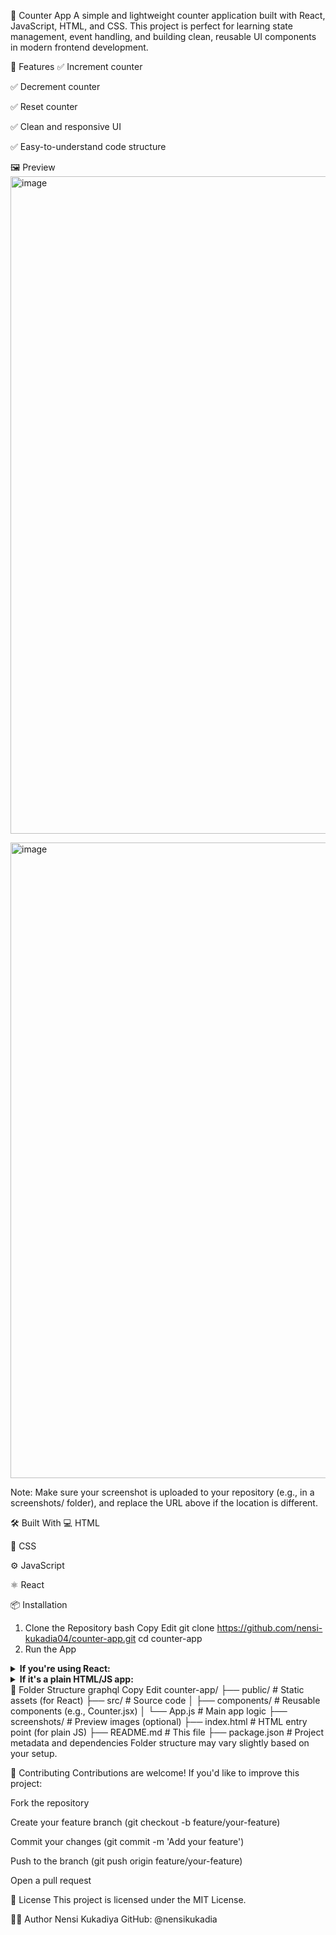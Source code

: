 🧮 Counter App
A simple and lightweight counter application built with React, JavaScript, HTML, and CSS. This project is perfect for learning state management, event handling, and building clean, reusable UI components in modern frontend development.

🚀 Features
✅ Increment counter

✅ Decrement counter

✅ Reset counter

✅ Clean and responsive UI

✅ Easy-to-understand code structure

🖼️ Preview
<img width="1918" height="1052" alt="image" src="https://github.com/user-attachments/assets/632cf7f3-8866-45a3-98c1-b812c5da3aaf" />

<img width="1918" height="1017" alt="image" src="https://github.com/user-attachments/assets/d79d87e3-2187-45b3-bffa-4e8492a18d89" />


Note: Make sure your screenshot is uploaded to your repository (e.g., in a screenshots/ folder), and replace the URL above if the location is different.

🛠️ Built With
💻 HTML

🎨 CSS

⚙️ JavaScript

⚛️ React

📦 Installation
1. Clone the Repository
bash
Copy
Edit
git clone https://github.com/nensi-kukadia04/counter-app.git
cd counter-app
2. Run the App
<details> <summary><strong>If you're using React:</strong></summary>
bash
Copy
Edit
npm install
npm start
</details> <details> <summary><strong>If it's a plain HTML/JS app:</strong></summary>
Simply open the index.html file in your browser.

</details>
📁 Folder Structure
graphql
Copy
Edit
counter-app/
├── public/             # Static assets (for React)
├── src/                # Source code
│   ├── components/     # Reusable components (e.g., Counter.jsx)
│   └── App.js          # Main app logic
├── screenshots/        # Preview images (optional)
├── index.html          # HTML entry point (for plain JS)
├── README.md           # This file
├── package.json        # Project metadata and dependencies
Folder structure may vary slightly based on your setup.

🙌 Contributing
Contributions are welcome! If you'd like to improve this project:

Fork the repository

Create your feature branch (git checkout -b feature/your-feature)

Commit your changes (git commit -m 'Add your feature')

Push to the branch (git push origin feature/your-feature)

Open a pull request

📄 License
This project is licensed under the MIT License.

👨‍💻 Author
Nensi Kukadiya
GitHub: @nensikukadia

